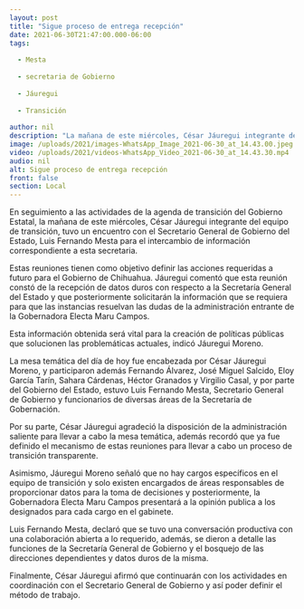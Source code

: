```yaml
---
layout: post
title: "Sigue proceso de entrega recepción"
date: 2021-06-30T21:47:00.000-06:00
tags:
  
  - Mesta
  
  - secretaria de Gobierno
  
  - Jáuregui
  
  - Transición
  
author: nil
description: "La mañana de este miércoles, César Jáuregui integrante del equipo de transición, tuvo un encuentro con el Secretario General de Gobierno del Estado, Luis Fernando Mesta para el intercambio de información correspondiente a esta secretaria."
image: /uploads/2021/images-WhatsApp_Image_2021-06-30_at_14.43.00.jpeg
video: /uploads/2021/videos-WhatsApp_Video_2021-06-30_at_14.43.30.mp4
audio: nil
alt: Sigue proceso de entrega recepción
front: false
section: Local
---
```


En seguimiento a las actividades de la agenda de transición del Gobierno Estatal, la mañana de este miércoles, César Jáuregui integrante del equipo de transición, tuvo un encuentro con el Secretario General de Gobierno del Estado, Luis Fernando Mesta para el intercambio de información correspondiente a esta secretaria.

Estas reuniones tienen como objetivo definir las acciones requeridas a futuro para el Gobierno de Chihuahua. Jáuregui comentó que esta reunión constó de la recepción de datos duros con respecto a la Secretaría General del Estado y que posteriormente solicitarán la información que se requiera para que las instancias resuelvan las dudas de la administración entrante de la Gobernadora Electa Maru Campos.

Esta información obtenida será vital para la creación de políticas públicas que solucionen las problemáticas actuales, indicó Jáuregui Moreno. 

La mesa temática del día de hoy fue encabezada por César Jáuregui Moreno, y participaron además Fernando Álvarez, José Miguel Salcido, Eloy García Tarín, Sahara Cárdenas, Héctor Granados y Virgilio Casal,  y por parte del Gobierno del Estado, estuvo Luis Fernando Mesta, Secretario General de Gobierno y funcionarios de diversas áreas de la Secretaría de Gobernación. 

Por su parte, César Jáuregui agradeció la disposición de la administración saliente para llevar a cabo la mesa temática, además recordó que ya fue definido el mecanismo de estas reuniones para llevar a cabo un proceso de transición transparente. 

Asimismo, Jáuregui Moreno señaló que no hay cargos específicos en el equipo de transición y solo existen encargados de áreas responsables de proporcionar datos para la toma de decisiones y posteriormente, la Gobernadora Electa Maru Campos presentará a la opinión publica a los designados para cada cargo en el gabinete.

Luis Fernando Mesta, declaró que se tuvo una conversación productiva con una colaboración abierta a lo requerido, además, se dieron a detalle las funciones de la Secretaría General de Gobierno y el bosquejo de las direcciones dependientes y datos duros de la misma.

Finalmente, César Jáuregui afirmó que continuarán con los actividades en coordinación con el Secretario General de Gobierno y así poder definir el método de trabajo.